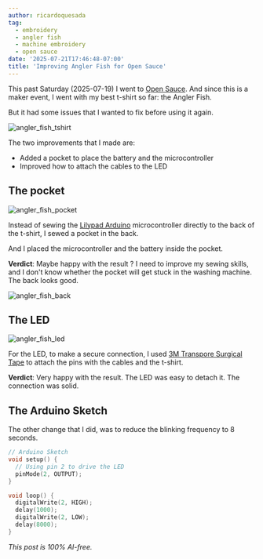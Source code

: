 ```yaml
---
author: ricardoquesada
tag:
  - embroidery
  - angler fish
  - machine embroidery
  - open sauce
date: '2025-07-21T17:46:48-07:00'
title: 'Improving Angler Fish for Open Sauce'
---
```


This past Saturday (2025-07-19) I went to [Open Sauce][open_sauce].
And since this is a maker event, I went with my best t-shirt so far:
the Angler Fish.

But it had some issues that I wanted to fix before using it again.

![angler_fish_tshirt](/images/angler_fish_20_front.jpg)

The two improvements that I made are:

* Added a pocket to place the battery and the microcontroller
* Improved how to attach the cables to the LED

## The pocket

![angler_fish_pocket](/images/angler_fish_20_pocket.jpg)

Instead of sewing the [Lilypad Arduino][lilypad_arduino] microcontroller
directly to the back of the t-shirt, I sewed a pocket in the back.

And I placed the microcontroller and the battery inside the pocket.

**Verdict**: Maybe happy with the result ?
I need to improve my sewing skills, and I don't know whether the pocket will get
stuck in the washing machine. The back looks good.

![angler_fish_back](/images/angler_fish_20_back.jpg)

## The LED

![angler_fish_led](/images/angler_fish_20_led.jpg)

For the LED, to make a secure connection, I used [3M Transpore Surgical Tape][transpore_surgical_tape]
to attach the pins with the cables and the t-shirt.

**Verdict**: Very happy with the result. The LED was easy to detach it. The connection was solid.

## The Arduino Sketch

The other change that I did, was to reduce the blinking frequency to 8 seconds.

```c++
// Arduino Sketch
void setup() {
  // Using pin 2 to drive the LED
  pinMode(2, OUTPUT);
}

void loop() {
  digitalWrite(2, HIGH);
  delay(1000);
  digitalWrite(2, LOW);
  delay(8000);
}
```

*This post is 100% AI-free.*


[open_sauce]: https://opensauce.com/
[lilypad_arduino]: https://docs.arduino.cc/retired/boards/lilypad-arduino-usb/
[transpore_surgical_tape]: https://www.google.com/search?q=3m+Transpore+Surgical+Tape&oq=3m+Transpore+Surgical+Tape
